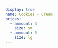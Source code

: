 ```yaml
---
display: true
name: Cookies + Cream
prices:
  - ammount: 3
    size: sm
  - ammount: 5
    size: lg
---
```

